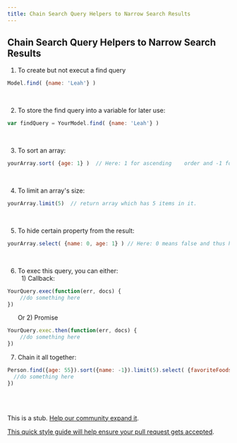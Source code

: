 ```yaml
---
title: Chain Search Query Helpers to Narrow Search Results
---
```

## Chain Search Query Helpers to Narrow Search Results

1. To create but not execut a find query
```javascript
Model.find( {name: 'Leah'} )
```
&nbsp;&nbsp;&nbsp;&nbsp;&nbsp;&nbsp;

2. To store the find query into a variable for later use:
```javascript
var findQuery = YourModel.find( {name: 'Leah'} )
```
&nbsp;&nbsp;&nbsp;&nbsp;&nbsp;&nbsp;

3. To sort an array:<br>
```javascript
yourArray.sort( {age: 1} )  // Here: 1 for ascending	order and -1 for descending order.
```
&nbsp;&nbsp;&nbsp;&nbsp;&nbsp;&nbsp;
  
4. To limit an array's size:
```javascript
yourArray.limit(5)  // return array which has 5 items in it.
```
&nbsp;&nbsp;&nbsp;&nbsp;&nbsp;&nbsp;

5. To hide certain property from the result:
```javascript
yourArray.select( {name: 0, age: 1} ) // Here: 0 means false and thus hide name property; 1 means true so age property will show.
```
&nbsp;&nbsp;&nbsp;&nbsp;&nbsp;&nbsp;

6. To exec this query, you can either:</br>
&nbsp;&nbsp;1) Callback:
```javascript
YourQuery.exec(function(err, docs) {
    //do something here
})
```
&nbsp;&nbsp;&nbsp;&nbsp;&nbsp;&nbsp;Or 2) Promise
```javascript
YourQuery.exec.then(function(err, docs) {
    //do something here
})
```

7. Chain it all together:
```javascript
Person.find({age: 55}).sort({name: -1}).limit(5).select( {favoriteFoods: 0} ).exec(function(error, people) {
  //do something here
})
```
</br>
</br>

This is a stub. <a href='https://github.com/freecodecamp/guides/tree/master/src/pages/certifications/apis-and-microservices/mongodb-and-mongoose/chain-search-query-helpers-to-narrow-search-results/index.md' target='_blank' rel='nofollow'>Help our community expand it</a>.

<a href='https://github.com/freeCodeCamp/freeCodeCamp/blob/master/docs/how-to-work-on-guide-articles.md' target='_blank' rel='nofollow'>This quick style guide will help ensure your pull request gets accepted</a>.

<!-- The article goes here, in GitHub-flavored Markdown. Feel free to add YouTube videos, images, and CodePen/JSBin embeds  -->
